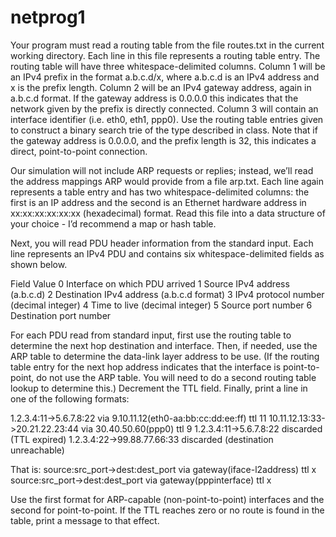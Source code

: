 # netprog1

Your program must read a routing table from the file routes.txt in the current working directory. Each line in this file represents a routing table entry. The routing table will have three whitespace-delimited columns. Column 1 will be an IPv4 prefix in the format a.b.c.d/x, where a.b.c.d is an IPv4 address and x is the prefix length. Column 2 will be an IPv4 gateway address, again in a.b.c.d format. If the gateway address is 0.0.0.0 this indicates that the network given by the prefix is directly connected. Column 3 will contain an interface identifier (i.e. eth0, eth1, ppp0). Use the routing table entries given to construct a binary search trie of the type described in class. Note that if the gateway address is 0.0.0.0, and the prefix length is 32, this indicates a direct, point-to-point connection.

Our simulation will not include ARP requests or replies; instead, we’ll read the address mappings ARP would provide from a file arp.txt. Each line again represents a table entry and has two whitespace-delimited columns: the first is an IP address and the second is an Ethernet hardware address in xx:xx:xx:xx:xx:xx (hexadecimal) format. Read this file into a data structure of your choice - I’d recommend a map or hash table.

Next, you will read PDU header information from the standard input. Each line represents an IPv4 PDU and contains six whitespace-delimited fields as shown below.

Field	Value
0	Interface on which PDU arrived
1	Source IPv4 address (a.b.c.d)
2	Destination IPv4 address (a.b.c.d format)
3	IPv4 protocol number (decimal integer)
4	Time to live (decimal integer)
5	Source port number
6	Destination port number

For each PDU read from standard input, first use the routing table to determine the next hop destination and interface. Then, if needed, use the ARP table to determine the data-link layer address to be use. (If the routing table entry for the next hop address indicates that the interface is point-to-point, do not use the ARP table. You will need to do a second routing table lookup to determine this.) Decrement the TTL field. Finally, print a line in one of the following formats:

1.2.3.4:11->5.6.7.8:22 via 9.10.11.12(eth0-aa:bb:cc:dd:ee:ff) ttl 11
10.11.12.13:33->20.21.22.23:44 via 30.40.50.60(ppp0) ttl 9
1.2.3.4:11->5.6.7.8:22 discarded (TTL expired)
1.2.3.4:22->99.88.77.66:33 discarded (destination unreachable)

That is:
source:src_port->dest:dest_port via gateway(iface-l2address) ttl x
source:src_port->dest:dest_port via gateway(pppinterface) ttl x

Use the first format for ARP-capable (non-point-to-point) interfaces and the second for point-to-point. If the TTL reaches zero or no route is found in the table, print a message to that effect.
